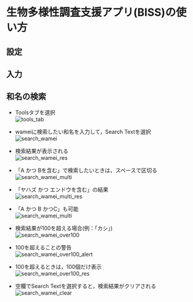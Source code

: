 # 生物多様性調査支援アプリ(BISS)の使い方


## 設定



## 入力



## 和名の検索

- Toolsタブを選択  
![tools_tab](img/03.png)  

- wameiに検索したい和名を入力して，Search Textを選択  
![search_wamei](img/03_01.png)  

- 検索結果が表示される  
![search_wamei_res](img/03_02.png)  

- 「A かつ Bを含む」で検索したいときは，スペースで区切る  
![search_wamei_multi](img/03_03.png)  

- 「ヤハズ かつ エンドウを含む」の結果  
![search_wamei_multi_res](img/03_04.png)  

- 「A かつ B かつC」も可能  
![search_wamei_multi](img/03_05.png)  

- 検索結果が100を超える場合(例：「カシ」)  
![search_wamei_over100](img/03_06.png)  

- 100を超えることの警告  
![search_wamei_over100_alert](img/03_07.png)  

- 100を超えるときは，100個だけ表示  
![search_wamei_over100_res](img/03_08.png)  

- 空欄でSearch Textを選択すると，検索結果がクリアされる  
![search_wamei_clear](img/03_09.png)  

